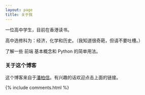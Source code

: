 ```yaml
---
layout: page
title: 关于我
---
```


一位高中学生，目前在香港读书。
<p>
高中选修科为：经济，化学和历史。（我知道很奇葩，但请不要吐槽。）
<p>
了解一些 前端 基本概念和 Python 的简单用法。

<p>

<h3> 关于这个博客 </h3>  

<p>

这个博客来自于<a target="_blank" href='https://github.com/leopardpan/leopardpan.github.io/'>潘柏信</a>。有兴趣的话欢迎点击上面的链接。

<p>

<p>

<p>


{% include comments.html %}
